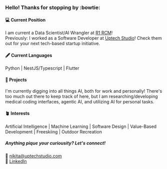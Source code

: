 ### Hello! Thanks for stopping by :bowtie:

#### :computer: Current Position
I am current a Data Scientist/AI Wrangler at [R1 RCM](https://www.r1rcm.com/)! 
<br>
Previously: I worked as a Software Developer at [Uptech Studio](https://www.uptechstudio.com/about-us)! Check them out for your next tech-based startup initiative.

#### :fountain_pen: Current Languages
Python | NestJS/Typescript | Flutter

#### :telescope: Projects
I'm currently digging into all things AI, both for work and personally! There's too much out there to keep track of here, but I am researching/developing medical coding interfaces, agentic AI, and utilizing AI for personal tasks.

#### :potted_plant: Interests
Artificial Intelligence | Machine Learning | Software Design | Value-Based Development | Freeskiing | Outdoor Recreation

##### Anything pique your curiousity? Let's connect!
:email: nikita@uptechstudio.com
<br>
:link: [LinkedIn](https://www.linkedin.com/in/nikita-rubocki/)




<!--
## &#x1f4c8; GitHub Stats


<img align="center" src="https://github-readme-stats.vercel.app/api/top-langs/?username=NikitaRubocki&count_private=true&langs_count=8&card_width=320&theme=rose_pine&layout=compact" />
<br><br>
<img align="center" src="https://github-readme-stats.vercel.app/api?username=NikitaRubocki&show_icons=true&count_private=true&theme=rose_pine" alt="Nikita's GitHub Stats" />

**NikitaRubocki/nikitarubocki** is a ✨ _special_ ✨ repository because its `README.md` (this file) appears on your GitHub profile.

Here are some ideas to get you started:

- 🔭 I’m currently working on ...
- 🌱 I’m currently learning ...
- 👯 I’m looking to collaborate on ...
- 🤔 I’m looking for help with ...
- 💬 Ask me about ...
- 📫 How to reach me: ...
- 😄 Pronouns: ...
- ⚡ Fun fact: ...
-->
